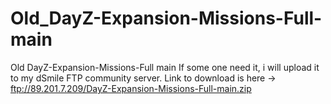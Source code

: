 # Old_DayZ-Expansion-Missions-Full-main
Old DayZ-Expansion-Missions-Full main
If some one need it, i will upload it to my dSmile FTP community server.
Link to download is here -> ftp://89.201.7.209/DayZ-Expansion-Missions-Full-main.zip
